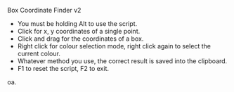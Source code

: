 Box Coordinate Finder v2

- You must be holding Alt to use the script.
- Click for x, y coordinates of a single point.
- Click and drag for the coordinates of a box.
- Right click for colour selection mode, right click again to select the current colour.
- Whatever method you use, the correct result is saved into the clipboard.
- F1 to reset the script, F2 to exit.

oa.
